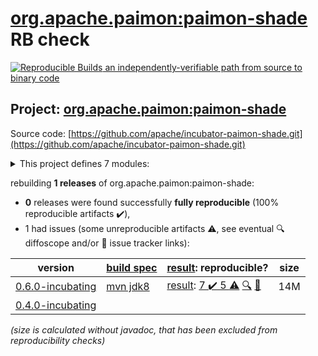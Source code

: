 [org.apache.paimon:paimon-shade](https://central.sonatype.com/artifact/org.apache.paimon/paimon-shade/versions) RB check
=======

[![Reproducible Builds](https://reproducible-builds.org/images/logos/rb.svg) an independently-verifiable path from source to binary code](https://reproducible-builds.org/)

## Project: [org.apache.paimon:paimon-shade](https://central.sonatype.com/artifact/org.apache.paimon/paimon-shade/versions)

Source code: [https://github.com/apache/incubator-paimon-shade.git](https://github.com/apache/incubator-paimon-shade.git)

<details><summary>This project defines 7 modules:</summary>

* [org.apache.paimon:paimon-shade](https://central.sonatype.com/artifact/org.apache.paimon/paimon-shade/0.6.0-incubating)
* [org.apache.paimon:paimon-shade-caffeine-2](https://central.sonatype.com/artifact/org.apache.paimon/paimon-shade-caffeine-2/0.6.0-incubating)
* [org.apache.paimon:paimon-shade-guava-30](https://central.sonatype.com/artifact/org.apache.paimon/paimon-shade-guava-30/0.6.0-incubating)
* [org.apache.paimon:paimon-shade-jackson-2](https://central.sonatype.com/artifact/org.apache.paimon/paimon-shade-jackson-2/0.6.0-incubating)
* [org.apache.paimon:paimon-shade-jackson-module-jsonSchema-2](https://central.sonatype.com/artifact/org.apache.paimon/paimon-shade-jackson-module-jsonSchema-2/0.6.0-incubating)
* [org.apache.paimon:paimon-shade-jackson-parent](https://central.sonatype.com/artifact/org.apache.paimon/paimon-shade-jackson-parent/0.6.0-incubating)
* [org.apache.paimon:paimon-shade-netty-4](https://central.sonatype.com/artifact/org.apache.paimon/paimon-shade-netty-4/0.6.0-incubating)
</details>

rebuilding **1 releases** of org.apache.paimon:paimon-shade:
- **0** releases were found successfully **fully reproducible** (100% reproducible artifacts :heavy_check_mark:),
- 1 had issues (some unreproducible artifacts :warning:, see eventual :mag: diffoscope and/or :memo: issue tracker links):

| version | [build spec](/BUILDSPEC.md) | [result](https://reproducible-builds.org/docs/jvm/): reproducible? | size |
| -- | --------- | ------ | -- |
| [0.6.0-incubating](https://central.sonatype.com/artifact/org.apache.paimon/paimon-shade/0.6.0-incubating/pom) | [mvn jdk8](paimon-shade-0.6.0-incubating.buildspec) | [result](paimon-shade-0.6.0-incubating.buildinfo): [7 :heavy_check_mark:  5 :warning:](paimon-shade-0.6.0-incubating.buildcompare) [:mag:](paimon-shade-0.6.0-incubating.diffoscope) [:memo:](https://github.com/apache/incubator-paimon-shade/pull/18) | 14M |
| [0.4.0-incubating](https://central.sonatype.com/artifact/org.apache.paimon/paimon-shade/0.4.0-incubating/pom) | | | |

<i>(size is calculated without javadoc, that has been excluded from reproducibility checks)</i>
